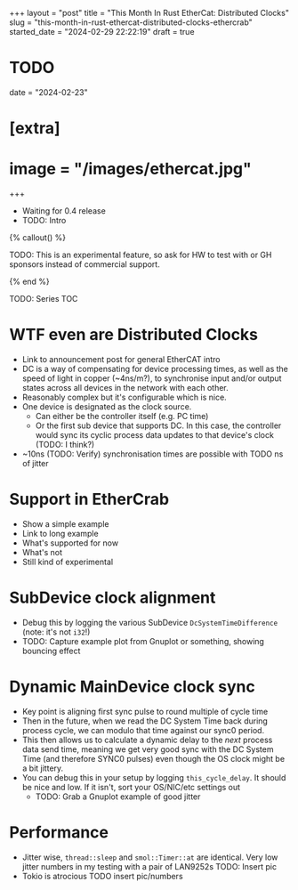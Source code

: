 +++
layout = "post"
title = "This Month In Rust EtherCat: Distributed Clocks"
slug = "this-month-in-rust-ethercat-distributed-clocks-ethercrab"
started_date = "2024-02-29 22:22:19"
draft = true
# TODO
date = "2024-02-23"

# [extra]
# image = "/images/ethercat.jpg"
+++

- Waiting for 0.4 release
- TODO: Intro

<!-- more -->

{% callout() %}

TODO: This is an experimental feature, so ask for HW to test with or GH sponsors instead of
commercial support.

{% end %}

TODO: Series TOC

# WTF even are Distributed Clocks

- Link to announcement post for general EtherCAT intro
- DC is a way of compensating for device processing times, as well as the speed of light in copper
  (~4ns/m?), to synchronise input and/or output states across all devices in the network with each
  other.
- Reasonably complex but it's configurable which is nice.
- One device is designated as the clock source.
  - Can either be the controller itself (e.g. PC time)
  - Or the first sub device that supports DC. In this case, the controller would sync its cyclic
    process data updates to that device's clock (TODO: I think?)
- ~10ns (TODO: Verify) synchronisation times are possible with TODO ns of jitter

# Support in EtherCrab

- Show a simple example
- Link to long example
- What's supported for now
- What's not
- Still kind of experimental

# SubDevice clock alignment

- Debug this by logging the various SubDevice `DcSystemTimeDifference` (note: it's not `i32`!)
- TODO: Capture example plot from Gnuplot or something, showing bouncing effect

# Dynamic MainDevice clock sync

- Key point is aligning first sync pulse to round multiple of cycle time
- Then in the future, when we read the DC System Time back during process cycle, we can modulo that
  time against our sync0 period.
- This then allows us to calculate a dynamic delay to the _next_ process data send time, meaning we
  get very good sync with the DC System Time (and therefore SYNC0 pulses) even though the OS clock
  might be a bit jittery.
- You can debug this in your setup by logging `this_cycle_delay`. It should be nice and low. If it
  isn't, sort your OS/NIC/etc settings out
  - TODO: Grab a Gnuplot example of good jitter

# Performance

- Jitter wise, `thread::sleep` and `smol::Timer::at` are identical. Very low jitter numbers in my
  testing with a pair of LAN9252s TODO: Insert pic
- Tokio is atrocious TODO insert pic/numbers
